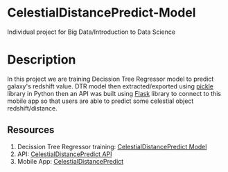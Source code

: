 # CelestialDistancePredict-Model
Individual project for Big Data/Introduction to Data Science

# Description
In this project we are training Decission Tree Regressor model to predict galaxy's redshift value. DTR model then extracted/exported using [pickle](https://docs.python.org/3/library/pickle.html) library in Python then an API was built using [Flask](https://flask.palletsprojects.com/en/2.3.x/) library to connect to this mobile app so that users are able to predict some celestial object redshift/distance.

## Resources
1. Decission Tree Regressor training: [CelestialDistancePredict Model](https://github.com/Steven2110/CelestialDistancePredict-Model)
2. API: [CelestialDistancePredict API](https://github.com/Steven2110/CelestialDistancePredict-API)
3. Mobile App: [CelestialDistancePredict](https://github.com/Steven2110/CelestialDistancePredict)
